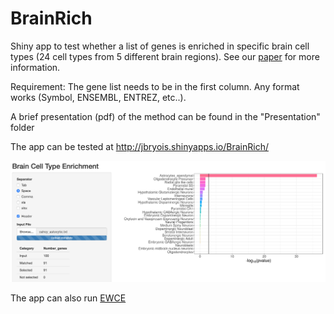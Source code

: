 # BrainRich

Shiny app to test whether a list of genes is enriched in specific brain cell types (24 cell types from 5 different brain regions). See our [paper](https://www.nature.com/articles/s41588-018-0129-5) for more information.

Requirement: The gene list needs to be in the first column. Any format works (Symbol, ENSEMBL, ENTREZ, etc..).

A brief presentation (pdf) of the method can be found in the "Presentation" folder

The app can be tested at http://jbryois.shinyapps.io/BrainRich/

![](Data/img/shiny.png)

The app can also run [EWCE](https://www.frontiersin.org/articles/10.3389/fnins.2016.00016/full)
